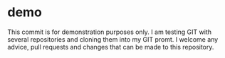 # demo
This commit is for demonstration purposes only.
I am testing GIT with several repositories and
cloning them into my GIT promt.
I welcome any advice, pull requests and changes 
that can be made to this repository.
